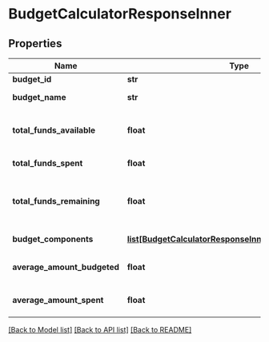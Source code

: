 # BudgetCalculatorResponseInner

## Properties
Name | Type | Description | Notes
------------ | ------------- | ------------- | -------------
**budget_id** | **str** | The ID of the budget | [optional] 
**budget_name** | **str** | The name of the budget | [optional] 
**total_funds_available** | **float** | Total amount of funds originally available in the budget | [optional] 
**total_funds_spent** | **float** | Total amount of funds spent | [optional] 
**total_funds_remaining** | **float** | Total amount of funds remaining; delta of total_funds_available - total_funds_spent | [optional] 
**budget_components** | [**list[BudgetCalculatorResponseInnerBudgetComponents]**](BudgetCalculatorResponseInnerBudgetComponents.md) | Total funds spent per category | [optional] 
**average_amount_budgeted** | **float** | Average amount budgeted for each budget component | [optional] 
**average_amount_spent** | **float** | Average amount spent for each budget component | [optional] 

[[Back to Model list]](../README.md#documentation-for-models) [[Back to API list]](../README.md#documentation-for-api-endpoints) [[Back to README]](../README.md)


